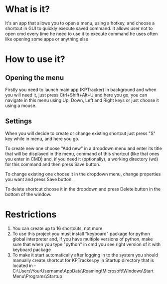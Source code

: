 # What is it?
It's an app that allows you to open a menu, using a hotkey, and choose a shortcut in GUI to quickly execute saved command. It allows user not to open cmd every time he need to use it to execute command he uses often like opening some apps or anything else

# How to use it?

## Opening the menu
Firstly you need to launch main app (KPTracker) in background and when you will need it, just press Ctrl+Shift+Alt+U and here you go, you can navigate in this menu using Up, Down, Left and Right keys or just choose it using a mouse.

## Settings
When you will decide to create or change existing shortcut just press "S" key while in menu, and here you go.

To create new one choose "Add new" in a dropdown menu and enter its title that will be displayed in the menu, command of this shortcut (like that ones you enter in CMD) and, if you need it (optionally), a working directory (wd) for this command and then press Save button.

To change existing one choose it in the dropdown menu, change properties you want and press Save button.

To delete shortcut choose it in the dropdown and press Delete button in the bottom of the window.

# Restrictions
1) You can create up to 16 shortcuts, not more
2) To use this project you must install "keyboard" package for python global interpreter and, if you have multiple versions of python, make sure that when you type "python" in cmd you see right version of it with keyboard package
3) To make it start automatically after logging in to the system you should manually create shortcut for KPTracker.py in Startup directory that is located in - C:\Users\YourUsername\AppData\Roaming\Microsoft\Windows\Start Menu\Programs\Startup
